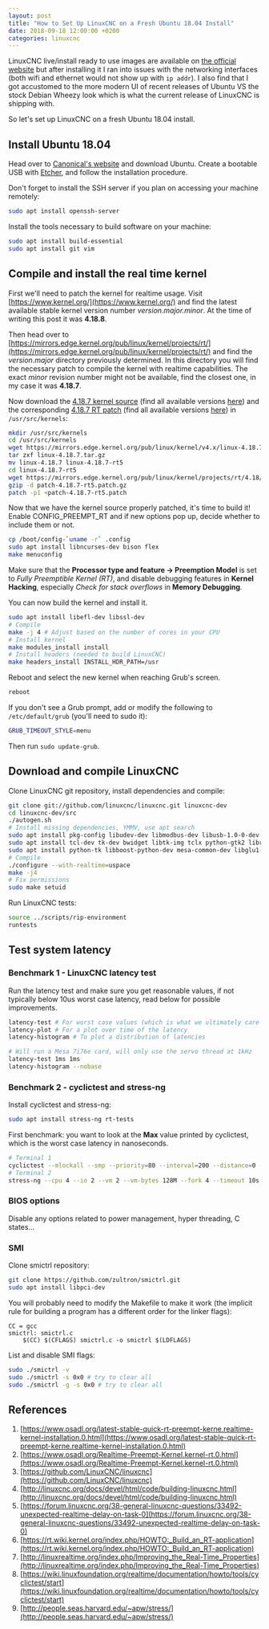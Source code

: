 ```yaml
---
layout: post
title: "How to Set Up LinuxCNC on a Fresh Ubuntu 18.04 Install"
date: 2018-09-18 12:00:00 +0200
categories: linuxcnc
---
```

LinuxCNC live/install ready to use images are available on [the official website](http://linuxcnc.org/) but after installing it I ran into
issues with the networking interfaces (both wifi and ethernet would not show up with `ip addr`). I also find that I got
accustomed to the more modern UI of recent releases of Ubuntu VS the stock Debian Wheezy look which is what the current release
of LinuxCNC is shipping with.

So let's set up LinuxCNC on a fresh Ubuntu 18.04 install.

## Install Ubuntu 18.04
Head over to [Canonical's website](https://www.ubuntu.com/download/desktop) and download Ubuntu. Create a bootable USB with
[Etcher](https://etcher.io/), and follow the installation procedure.

Don't forget to install the SSH server if you plan on accessing your machine remotely:
```bash
sudo apt install openssh-server
```

Install the tools necessary to build software on your machine:
```bash
sudo apt install build-essential
sudo apt install git vim
```

## Compile and install the real time kernel
First we'll need to patch the kernel for realtime usage. Visit [https://www.kernel.org/](https://www.kernel.org/) and find the latest available stable kernel version number _version.major.minor_.
At the time of writing this post it was __4.18.8__.

Then head over to [https://mirrors.edge.kernel.org/pub/linux/kernel/projects/rt/](https://mirrors.edge.kernel.org/pub/linux/kernel/projects/rt/)
and find the _version.major_ directory previously determined. In this directory you will find the necessary patch to compile the kernel
with realtime capabilities. The exact _minor_ revision number might not be available, find the closest one, in my case it was __4.18.7__.

Now download the [4.18.7 kernel source](https://mirrors.edge.kernel.org/pub/linux/kernel/v4.x/linux-4.18.7.tar.gz)
(find all available versions [here](https://mirrors.edge.kernel.org/pub/linux/kernel/))
and the corresponding [4.18.7 RT patch](https://mirrors.edge.kernel.org/pub/linux/kernel/projects/rt/4.18/patches-4.18.7-rt5.tar.gz)
(find all available versions [here](https://mirrors.edge.kernel.org/pub/linux/kernel/projects/rt/))
in `/usr/src/kernels`:
```bash
mkdir /usr/src/kernels
cd /usr/src/kernels
wget https://mirrors.edge.kernel.org/pub/linux/kernel/v4.x/linux-4.18.7.tar.gz
tar zxf linux-4.18.7.tar.gz
mv linux-4.18.7 linux-4.18.7-rt5
cd linux-4.18.7-rt5
wget https://mirrors.edge.kernel.org/pub/linux/kernel/projects/rt/4.18/patch-4.18.7-rt5.patch.gz
gzip -d patch-4.18.7-rt5.patch.gz
patch -p1 <patch-4.18.7-rt5.patch
```

Now that we have the kernel source properly patched, it's time to build it! Enable CONFIG_PREEMPT_RT and if new options pop
up, decide whether to include them or not.
```bash
cp /boot/config-`uname -r` .config
sudo apt install libncurses-dev bison flex
make menuconfig
```
Make sure that the **Processor type and feature -> Preemption Model** is set to _Fully Preemptible Kernel (RT)_, and disable debugging features in **Kernel Hacking**,
especially _Check for stack overflows_ in **Memory Debugging**.

You can now build the kernel and install it.
```bash
sudo apt install libefl-dev libssl-dev
# Compile
make -j 4 # Adjust based on the number of cores in your CPU
# Install kernel
make modules_install install
# Install headers (needed to build LinuxCNC)
make headers_install INSTALL_HDR_PATH=/usr
```

Reboot and select the new kernel when reaching Grub's screen.
```bash
reboot
```

If you don't see a Grub prompt, add or modify the following to `/etc/default/grub` (you'll need to sudo it):
```bash
GRUB_TIMEOUT_STYLE=menu
```
Then run `sudo update-grub`.

## Download and compile LinuxCNC
Clone LinuxCNC git repository, install dependencies and compile:
```bash
git clone git://github.com/linuxcnc/linuxcnc.git linuxcnc-dev
cd linuxcnc-dev/src
./autogen.sh
# Install missing dependencies, YMMV, use apt search
sudo apt install pkg-config libudev-dev libmodbus-dev libusb-1.0-0-dev gtk2.0 yapps2 intltool
sudo apt install tcl-dev tk-dev bwidget libtk-img tclx python-gtk2 libreadline-gplv2-dev
sudo apt install python-tk libboost-python-dev mesa-common-dev libglu1-mesa-dev libxmu-dev
# Compile
./configure --with-realtime=uspace
make -j4
# Fix permissions
sudo make setuid
```

Run LinuxCNC tests:
```bash
source ../scripts/rip-environment
runtests
```

## Test system latency

### Benchmark 1 - LinuxCNC latency test
Run the latency test and make sure you get reasonable values, if not typically below 10us worst case latency,
read below for possible improvements.
```bash
latency-test # For worst case values (which is what we ultimately care about)
latency-plot # For a plot over time of the latency
latency-histogram # To plot a distribution of latencies

# Will run a Mesa 7i76e card, will only use the servo thread at 1kHz
latency-test 1ms 1ms
latency-histogram --nobase
```

### Benchmark 2 - cyclictest and stress-ng
Install cyclictest and stress-ng:
```bash
sudo apt install stress-ng rt-tests
```

First benchmark: you want to look at the **Max** value printed by cyclictest, which is the worst case latency in nanoseconds.
```bash
# Terminal 1
cyclictest --mlockall --smp --priority=80 --interval=200 --distance=0 --nsecs
# Terminal 2
stress-ng --cpu 4 --io 2 --vm 2 --vm-bytes 128M --fork 4 --timeout 10s
```

### BIOS options
Disable any options related to power management, hyper threading, C states...

### SMI
Clone smictrl repository:
```bash
git clone https://github.com/zultron/smictrl.git
sudo apt install libpci-dev
```

You will probably need to modify the Makefile to make it work (the implicit rule for building a program has a different order
for the linker flags):
```
CC = gcc
smictrl: smictrl.c
	$(CC) $(CFLAGS) smictrl.c -o smictrl $(LDFLAGS)
```

List and disable SMI flags:
```bash
sudo ./smictrl -v
sudo ./smictrl -s 0x0 # try to clear all
sudo ./smictrl -g -s 0x0 # try to clear all
```

## References
1. [https://www.osadl.org/latest-stable-quick-rt-preempt-kerne.realtime-kernel-installation.0.html](https://www.osadl.org/latest-stable-quick-rt-preempt-kerne.realtime-kernel-installation.0.html)
1. [https://www.osadl.org/Realtime-Preempt-Kernel.kernel-rt.0.html](https://www.osadl.org/Realtime-Preempt-Kernel.kernel-rt.0.html)
1. [https://github.com/LinuxCNC/linuxcnc](https://github.com/LinuxCNC/linuxcnc)
1. [http://linuxcnc.org/docs/devel/html/code/building-linuxcnc.html](http://linuxcnc.org/docs/devel/html/code/building-linuxcnc.html)
1. [https://forum.linuxcnc.org/38-general-linuxcnc-questions/33492-unexpected-realtime-delay-on-task-0](https://forum.linuxcnc.org/38-general-linuxcnc-questions/33492-unexpected-realtime-delay-on-task-0)
1. [https://rt.wiki.kernel.org/index.php/HOWTO:_Build_an_RT-application](https://rt.wiki.kernel.org/index.php/HOWTO:_Build_an_RT-application)
1. [http://linuxrealtime.org/index.php/Improving_the_Real-Time_Properties](http://linuxrealtime.org/index.php/Improving_the_Real-Time_Properties)
1. [https://wiki.linuxfoundation.org/realtime/documentation/howto/tools/cyclictest/start](https://wiki.linuxfoundation.org/realtime/documentation/howto/tools/cyclictest/start)
1. [http://people.seas.harvard.edu/~apw/stress/](http://people.seas.harvard.edu/~apw/stress/)